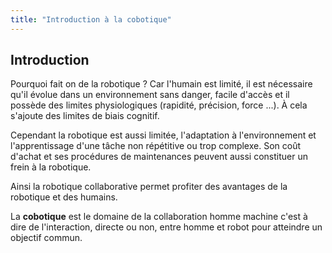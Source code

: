 ```yaml
---
title: "Introduction à la cobotique"
---
```


## Introduction

Pourquoi fait on de la robotique ? Car l'humain est limité, il est nécessaire qu'il évolue dans un environnement sans danger, facile d'accès et il possède des limites physiologiques (rapidité, précision, force ...). À cela s'ajoute des limites de biais cognitif. 

Cependant la robotique est aussi limitée, l'adaptation à l'environnement et l'apprentissage d'une tâche non répétitive ou trop complexe. Son coût d'achat et ses procédures de maintenances peuvent aussi constituer un frein à la robotique. 

Ainsi la robotique collaborative permet profiter des avantages de la robotique et des humains.

La **cobotique** est le domaine de la collaboration homme machine c'est à dire de l'interaction, directe ou non, entre homme et robot pour atteindre un objectif commun. 

